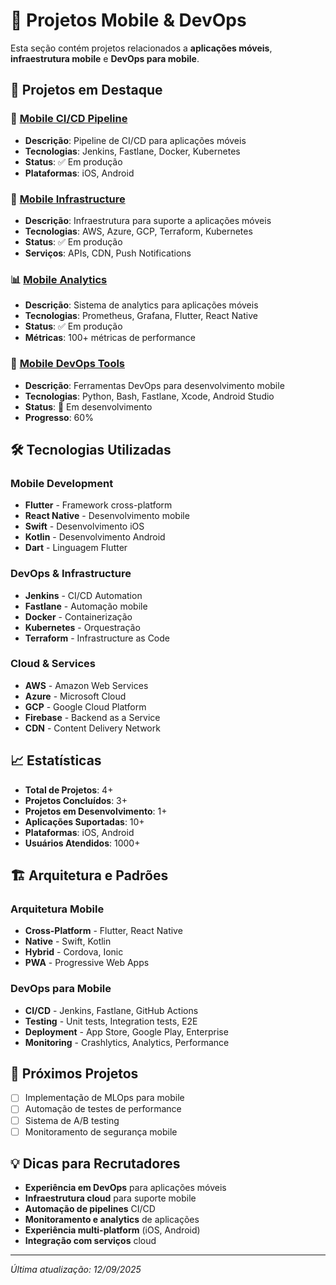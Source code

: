 # 📱 Projetos Mobile & DevOps

Esta seção contém projetos relacionados a **aplicações móveis**, **infraestrutura mobile** e **DevOps para mobile**.

## 🚀 Projetos em Destaque

### 📱 [Mobile CI/CD Pipeline](https://github.com/augustojoselg/mobile-cicd)
- **Descrição**: Pipeline de CI/CD para aplicações móveis
- **Tecnologias**: Jenkins, Fastlane, Docker, Kubernetes
- **Status**: ✅ Em produção
- **Plataformas**: iOS, Android

### 🔧 [Mobile Infrastructure](https://github.com/augustojoselg/mobile-infrastructure)
- **Descrição**: Infraestrutura para suporte a aplicações móveis
- **Tecnologias**: AWS, Azure, GCP, Terraform, Kubernetes
- **Status**: ✅ Em produção
- **Serviços**: APIs, CDN, Push Notifications

### 📊 [Mobile Analytics](https://github.com/augustojoselg/mobile-analytics)
- **Descrição**: Sistema de analytics para aplicações móveis
- **Tecnologias**: Prometheus, Grafana, Flutter, React Native
- **Status**: ✅ Em produção
- **Métricas**: 100+ métricas de performance

### 🚀 [Mobile DevOps Tools](https://github.com/augustojoselg/mobile-devops-tools)
- **Descrição**: Ferramentas DevOps para desenvolvimento mobile
- **Tecnologias**: Python, Bash, Fastlane, Xcode, Android Studio
- **Status**: 🚧 Em desenvolvimento
- **Progresso**: 60%

## 🛠️ Tecnologias Utilizadas

### Mobile Development
- **Flutter** - Framework cross-platform
- **React Native** - Desenvolvimento mobile
- **Swift** - Desenvolvimento iOS
- **Kotlin** - Desenvolvimento Android
- **Dart** - Linguagem Flutter

### DevOps & Infrastructure
- **Jenkins** - CI/CD Automation
- **Fastlane** - Automação mobile
- **Docker** - Containerização
- **Kubernetes** - Orquestração
- **Terraform** - Infrastructure as Code

### Cloud & Services
- **AWS** - Amazon Web Services
- **Azure** - Microsoft Cloud
- **GCP** - Google Cloud Platform
- **Firebase** - Backend as a Service
- **CDN** - Content Delivery Network

## 📈 Estatísticas

- **Total de Projetos**: 4+
- **Projetos Concluídos**: 3+
- **Projetos em Desenvolvimento**: 1+
- **Aplicações Suportadas**: 10+
- **Plataformas**: iOS, Android
- **Usuários Atendidos**: 1000+

## 🏗️ Arquitetura e Padrões

### Arquitetura Mobile
- **Cross-Platform** - Flutter, React Native
- **Native** - Swift, Kotlin
- **Hybrid** - Cordova, Ionic
- **PWA** - Progressive Web Apps

### DevOps para Mobile
- **CI/CD** - Jenkins, Fastlane, GitHub Actions
- **Testing** - Unit tests, Integration tests, E2E
- **Deployment** - App Store, Google Play, Enterprise
- **Monitoring** - Crashlytics, Analytics, Performance

## 🎯 Próximos Projetos

- [ ] Implementação de MLOps para mobile
- [ ] Automação de testes de performance
- [ ] Sistema de A/B testing
- [ ] Monitoramento de segurança mobile

## 💡 Dicas para Recrutadores

- **Experiência em DevOps** para aplicações móveis
- **Infraestrutura cloud** para suporte mobile
- **Automação de pipelines** CI/CD
- **Monitoramento e analytics** de aplicações
- **Experiência multi-platform** (iOS, Android)
- **Integração com serviços** cloud

---

*Última atualização: 12/09/2025*

